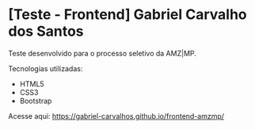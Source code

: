 # [Teste - Frontend] Gabriel Carvalho dos Santos
Teste desenvolvido para o processo seletivo da AMZ|MP.

Tecnologias utilizadas:
- HTML5
- CSS3
- Bootstrap

Acesse aqui: https://gabriel-carvalhos.github.io/frontend-amzmp/
